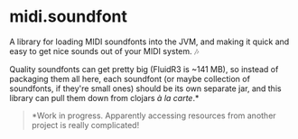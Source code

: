 # midi.soundfont

A library for loading MIDI soundfonts into the JVM, and making it quick and easy to get nice sounds out of your MIDI system. :notes:

Quality soundfonts can get pretty big (FluidR3 is ~141 MB), so instead of packaging them all here, each soundfont (or maybe collection of soundfonts, if they're small ones) should be its own separate jar, and this library can pull them down from clojars *à la carte*.\*

> *Work in progress. Apparently accessing resources from another project is really complicated!
